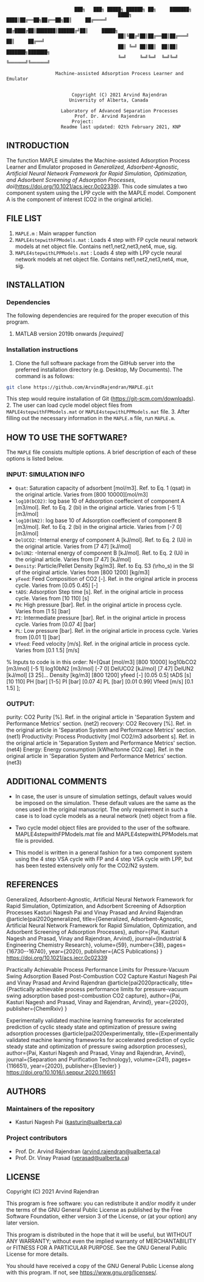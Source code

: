                                             
					         ███╗   ███╗ █████╗ ██████╗ ██╗     ███████╗
                                             ████╗ ████║██╔══██╗██╔══██╗██║     ██╔════╝
                                             ██╔████╔██║███████║██████╔╝██║     █████╗  
                                             ██║╚██╔╝██║██╔══██║██╔═══╝ ██║     ██╔══╝  
                                             ██║ ╚═╝ ██║██║  ██║██║     ███████╗███████╗
                                             ╚═╝     ╚═╝╚═╝  ╚═╝╚═╝     ╚══════╝╚══════╝
                                           
				      Machine-assisted Adsorption Process Learner and Emulator
                                   
	
					        Copyright (C) 2021 Arvind Rajendran
						   University of Alberta, Canada

					    Laboratory of Advanced Separation Processes
						     Prof. Dr. Arvind Rajendran
							Project: 
					    Readme last updated: 02th February 2021, KNP

## INTRODUCTION
The function MAPLE simulates the Machine-assisted Adsorption Process Learner and Emulator proposed in *Generalized, Adsorbent-Agnostic, Artificial Neural Network Framework for Rapid Simulation, Optimization, and Adsorbent Screening of Adsorption Processes, doi*(https://doi.org/10.1021/acs.iecr.0c02339).
This code simulates a two component system using the LPP cycle with the MAPLE model. Component A is the component of interest (CO2 in the original article).

## FILE LIST
1. `MAPLE.m` : Main wrapper function 
2. `MAPLE4stepwithFPModels.mat` : Loads 4 step with FP cycle neural network models at net object file. Contains net1,net2,net3,net4, mue, sig.
3. `MAPLE4stepwithLPPModels.mat` : Loads 4 step with LPP cycle neural network models at net object file. Contains net1,net2,net3,net4, mue, sig.

## INSTALLATION

### Dependencies

The following dependencies are required for the proper execution of this program.

1. MATLAB version 2019b onwards *[required]*


### Installation instructions

1. Clone the full software package from the GitHub server into the preferred installation directory (e.g. Desktop, My Documents). The command is as follows:
```sh
git clone https://github.com/ArvindRajendran/MAPLE.git

```
This step would require installation of Git (https://git-scm.com/downloads).
2. The user can load cycle model object files from `MAPLE4stepwithFPModels.mat` or `MAPLE4stepwithLPPModels.mat` file.
3. After filling out the necessary information in the `MAPLE.m` file, run `MAPLE.m`.

## HOW TO USE THE SOFTWARE?
The `MAPLE` file consists multiple options. A brief description of each of these options is listed below.

### INPUT: SIMULATION INFO


* `Qsat`: Saturation capacity of adsorbent [mol/m3]. Ref. to Eq. 1 (qsat) in the original article. Varies from [800 10000][mol/m3] 
* `log10(bCO2)`: log base 10 of Adsorption coeffecient of component A [m3/mol]. Ref. to Eq. 2 (bi) in the original article. Varies from [-5 1] [m3/mol]  
* `log10(bN2)`: log base 10 of Adsorption coeffecient of component B [m3/mol]. Ref. to Eq. 2 (bi) in the original article. Varies from [-7 0] [m3/mol] 
* `DelUCO2`: -Internal energy of component A [kJ/mol]. Ref. to Eq. 2 (Ui) in the original article. Varies from [7 47] [kJ/mol]
* `DelUN2`: -Internal energy of component B [kJ/mol]. Ref. to Eq. 2 (Ui) in the original article. Varies from [7 47] [kJ/mol]
* `Density`: Particle/Pellet Density [kg/m3]. Ref. to Eq. S3 (\rho_s) in the SI of the original article. Varies from [800 1200] [kg/m3]
* `yFeed`: Feed Composition of CO2 [-]. Ref. in the original article in process cycle. Varies from [0.05 0.45] [-]
* `tADS`: Adsorption Step time [s]. Ref. in the original article in process cycle. Varies from [10 110] [s]
* `PH`: High pressure [bar]. Ref. in the original article in process cycle. Varies from [1 5] [bar]
* `PI`: Intermediate pressure [bar]. Ref. in the original article in process cycle. Varies from [0.07 4] [bar]
* `PL`: Low pressure [bar]. Ref. in the original article in process cycle. Varies from [0.01 1] [bar]
* `Vfeed`: Feed velocity [m/s]. Ref. in the original article in process cycle. Varies from [0.1 1.5] [m/s]

% Inputs to code is in this order:
  N=[Qsat [mol/m3] [800 10000] log10bCO2 [m3/mol] [-5 1] log10bN2 [m3/mol] [-7 0] DelUCO2 [kJ/mol] [7 47] DelUN2 [kJ/mol] [3 25]...
  Density [kg/m3] [800  1200] yfeed [-] [0.05 0.5] tADS [s] [10 110] PH [bar] [1-5] PI [bar] [0.07 4] PL [bar] [0.01 0.99] Vfeed [m/s] [0.1 1.5] ];

### OUTPUT:

purity: CO2 Purity [%]. Ref. in the original article in 'Separation System and Performance Metrics' section. (net2)
recovery: CO2 Recovery [%].  Ref. in the original article in 'Separation System and Performance Metrics' section. (net1)
Productivity: Process Productivity [mol CO2/m3 adsorbent s]. Ref. in the original article in 'Separation System and Performance Metrics' section.(net4)
Energy: Energy consumption [kWhe/tonne CO2 cap].  Ref. in the original article in 'Separation System and Performance Metrics' section.(net3) 

## ADDITIONAL COMMENTS
* In case, the user is unsure of simulation settings, default values would be imposed on the simulation.
  These default values are the same as the ones used in the original manuscript.
  The only requirement in such a case is to load cycle models as a neural network (net) object from a file.
* Two cycle model object files are provided to the user of the software.
  MAPLE4stepwithFPModels.mat file and MAPLE4stepwithLPPModels.mat file is provided.

* This model is written in a general fashion for a two component system using the 4 step VSA cycle with FP and 4 step VSA cycle with LPP, but has been tested extensively only for the CO2/N2 system.

## REFERENCES
 
Generalized, Adsorbent-Agnostic, Artificial Neural Network Framework for Rapid Simulation, Optimization, and Adsorbent Screening of Adsorption Processes
Kasturi Nagesh Pai and Vinay Prasad and Arvind Rajendran
<Citation>@article{pai2020generalized,
  title={Generalized, Adsorbent-Agnostic, Artificial Neural Network Framework for Rapid Simulation, Optimization, and Adsorbent Screening of Adsorption Processes},
  author={Pai, Kasturi Nagesh and Prasad, Vinay and Rajendran, Arvind},
  journal={Industrial \& Engineering Chemistry Research},
  volume={59},
  number={38},
  pages={16730--16740},
  year={2020},
  publisher={ACS Publications}
}
<DOI>https://doi.org/10.1021/acs.iecr.0c02339

Practically Achievable Process Performance Limits for Pressure-Vacuum Swing Adsorption Based Post-Combustion CO2 Capture
Kasturi Nagesh Pai and Vinay Prasad and Arvind Rajendran
@article{pai2020practically,
  title={Practically achievable process performance limits for pressure-vacuum swing adsorption based post-combustion CO2 capture},
  author={Pai, Kasturi Nagesh and Prasad, Vinay and Rajendran, Arvind},
  year={2020},
  publisher={ChemRxiv}
}
<DOI>

Experimentally validated machine learning frameworks for accelerated prediction of cyclic steady state and optimization of pressure swing adsorption processes
<Citation>@article{pai2020experimentally,
  title={Experimentally validated machine learning frameworks for accelerated prediction of cyclic steady state and optimization of pressure swing adsorption processes},
  author={Pai, Kasturi Nagesh and Prasad, Vinay and Rajendran, Arvind},
  journal={Separation and Purification Technology},
  volume={241},
  pages={116651},
  year={2020},
  publisher={Elsevier}
}
<DOI>https://doi.org/10.1016/j.seppur.2020.116651

## AUTHORS

### Maintainers of the repository
* Kasturi Nagesh Pai (kasturin@ualberta.ca)

### Project contributors
* Prof. Dr. Arvind Rajendran (arvind.rajendran@ualberta.ca)
* Prof. Dr. Vinay Prasad (vprasad@ualberta.ca)


## LICENSE
Copyright (C) 2021 Arvind Rajendran

This program is free software: you can redistribute it and/or modify it under the terms of the GNU General Public License as published by the Free Software Foundation, either version 3 of the License, or (at your option) any later version.

This program is distributed in the hope that it will be useful, but WITHOUT ANY WARRANTY; without even the implied warranty of MERCHANTABILITY or FITNESS FOR A PARTICULAR PURPOSE.  See the GNU General Public License for more details.

You should have received a copy of the GNU General Public License along with this program.  If not, see <https://www.gnu.org/licenses/>.
